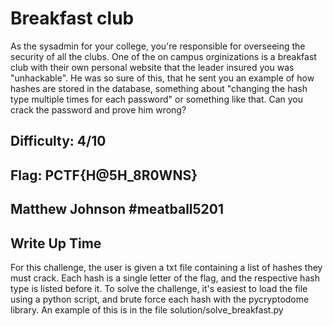 # Breakfast club
As the sysadmin for your college, you're responsible for overseeing the security of all the clubs. One of the on campus orginizations is a breakfast club with their own personal website that the leader insured you was "unhackable". He was so sure of this, that he sent you an example of how hashes are stored in the database, something about "changing the hash type multiple times for each password" or something like that. Can you crack the password and prove him wrong?

## Difficulty: 4/10
## Flag: PCTF{H@5H_8R0WNS}
## Matthew Johnson #meatball5201
## Write Up Time
For this challenge, the user is given a txt file containing a list of hashes they must crack. Each hash is a single letter of the flag, and the respective hash type is listed before it. To solve the challenge, it's easiest to load the file using a python script, and brute force each hash with the pycryptodome library. An example of this is in the file solution/solve_breakfast.py